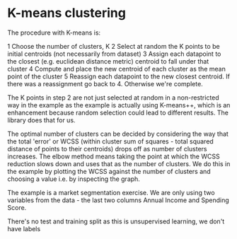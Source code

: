 # K-means clustering

The procedure with K-means is:

1 Choose the number of clusters, K
2 Select at random the K points to be initial centroids (not necessarily from dataset)
3 Assign each datapoint to the closest (e.g. euclidean distance metric) centroid to fall under that cluster
4 Compute and place the new centroid of each cluster as the mean point of the cluster
5 Reassign each datapoint to the new closest centroid. If there was a reassignment go back to 4. Otherwise we're complete.

The K points in step 2 are not just selected at random in a non-restricted way in the example as the example is actually using K-means++, which is an enhancement because random selection could lead to different results. The library does that for us.

The optimal number of clusters can be decided by considering the way that the total 'error' or WCSS (within cluster sum of squares - total squared distance of points to their centroids) drops off as number of clusters increases. The elbow method means taking the point at which the WCSS reduction slows down and uses that as the number of clusters. We do this in the example by plotting the WCSS against the number of clusters and choosing a value i.e. by inspecting the graph. 

The example is a market segmentation exercise. We are only using two variables from the data - the last two columns Annual Income and Spending Score.

There's no test and training split as this is unsupervised learning, we don't have labels